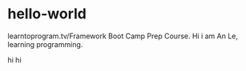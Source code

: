 # hello-world
learntoprogram.tv/Framework Boot Camp Prep Course. 
Hi i am An Le, learning programming.

hi hi
